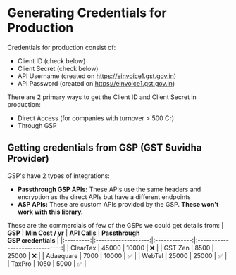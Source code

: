 # Generating Credentials for Production

Credentials for production consist of:
- Client ID (check below)
- Client Secret (check below)
- API Username (created on https://einvoice1.gst.gov.in)
- API Password (created on https://einvoice1.gst.gov.in)

There are 2 primary ways to get the Client ID and Client Secret in production:
- Direct Access (for companies with turnover > 500 Cr) 
- Through GSP

## Getting credentials from GSP (GST Suvidha Provider)

GSP's have 2 types of integrations:
- **Passthrough GSP APIs:** These APIs use the same headers and encryption as the direct APIs but have a different endpoints
- **ASP APIs:** These are custom APIs provided by the GSP. **These won't work with this library.**

These are the commercials of few of the GSPs we could get details from:
|  **GSP**  | **Min Cost / yr** | **API Calls** | **Passthrough<br>GSP credentials** |
|:---------:|:-------------------:|:-------------:|:------------------------------:|
| ClearTax  |               45000 |         10000 |                    ❌                    |
| GST Zen   |                8500 |         25000 |                    ❌                    |
| Adaequare |                7000 |         10000 |                    ✅                    |
| WebTel |                25000 |         25000 |                    ✅                    |
| TaxPro |                1050 |         5000 |                    ✅                    |
